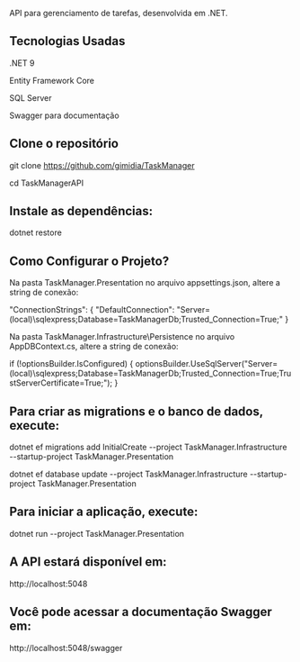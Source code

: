 API para gerenciamento de tarefas, desenvolvida em .NET.

## Tecnologias Usadas
.NET 9

Entity Framework Core

SQL Server

Swagger para documentação

## Clone o repositório
git clone https://github.com/gimidia/TaskManager

cd TaskManagerAPI

## Instale as dependências:
dotnet restore

## Como Configurar o Projeto?
Na pasta TaskManager.Presentation no arquivo appsettings.json, altere a string de conexão:

"ConnectionStrings": {
   "DefaultConnection": "Server=(local)\\sqlexpress;Database=TaskManagerDb;Trusted_Connection=True;"
}

Na pasta TaskManager.Infrastructure\Persistence no arquivo AppDBContext.cs, altere a string de conexão:

if (!optionsBuilder.IsConfigured)
{
    optionsBuilder.UseSqlServer("Server=(local)\\sqlexpress;Database=TaskManagerDb;Trusted_Connection=True;TrustServerCertificate=True;");
}

## Para criar as migrations e o banco de dados, execute:
dotnet ef migrations add InitialCreate --project TaskManager.Infrastructure --startup-project TaskManager.Presentation

dotnet ef database update --project TaskManager.Infrastructure --startup-project TaskManager.Presentation

## Para iniciar a aplicação, execute:
dotnet run --project TaskManager.Presentation

## A API estará disponível em:
http://localhost:5048

## Você pode acessar a documentação Swagger em:
http://localhost:5048/swagger
